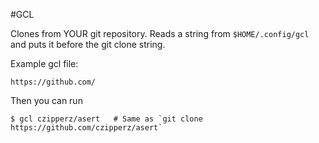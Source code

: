 #GCL

Clones from YOUR git repository. Reads a string from `$HOME/.config/gcl` and puts it before the git clone string.

Example gcl file:

	https://github.com/

Then you can run

	$ gcl czipperz/asert   # Same as `git clone https://github.com/czipperz/asert`
